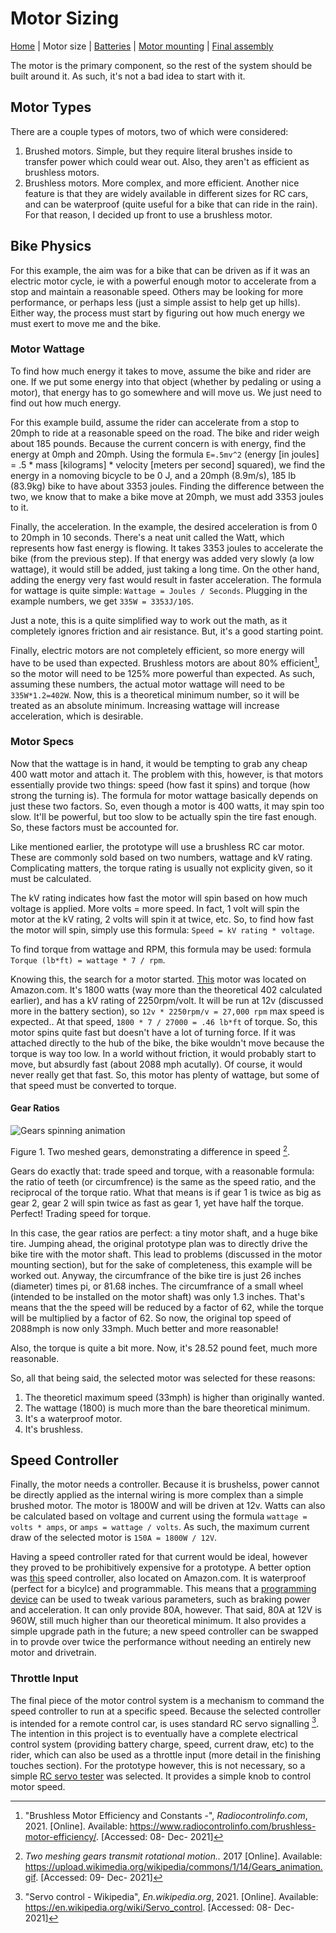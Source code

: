 # Motor Sizing

[Home](index) | Motor size | [Batteries](batteries) | [Motor mounting](motor-mount) | [Final assembly](final-assembly)

The motor is the primary component, so the rest of the system should be built around it. As such, it's not a bad idea to start with it.

## Motor Types

There are a couple types of motors, two of which were considered:
1. Brushed motors. Simple, but they require literal brushes inside to transfer power which could wear out. Also, they aren't as efficient as brushless motors.
2. Brushless motors. More complex, and more efficient. Another nice feature is that they are widely available in different sizes for RC cars, and can be waterproof (quite useful for a bike that can ride in the rain). For that reason, I decided up front to use a brushless motor.

## Bike Physics

For this example, the aim was for a bike that can be driven as if it was an electric motor cycle, ie with a powerful enough motor to accelerate from a stop and maintain a reasonable speed. Others may be looking for more performance, or perhaps less (just a simple assist to help get up hills). Either way, the process must start by figuring out how much energy we must exert to move me and the bike.

### Motor Wattage

To find how much energy it takes to move, assume the bike and rider are one. If we put some energy into that object (whether by pedaling or using a motor), that energy has to go somewhere and will move us. We just need to find out how much energy.

For this example build, assume the rider can accelerate from a stop to 20mph to ride at a reasonable speed on the road. The bike and rider weigh about 185 pounds. Because the current concern is with energy, find the energy at 0mph and 20mph. Using the formula `E=.5mv^2` (energy [in joules] = .5 * mass [kilograms] * velocity [meters per second] squared), we find the energy in a nomoving bicycle to be 0 J, and a 20mph (8.9m/s), 185 lb (83.9kg) bike to have about 3353 joules. Finding the difference between the two, we know that to make a bike move at 20mph, we must add 3353 joules to it.

Finally, the acceleration. In the example, the desired acceleration is from 0 to 20mph in 10 seconds. There's a neat unit called the Watt, which represents how fast energy is flowing. It takes 3353 joules to accelerate the bike (from the previous step). If that energy was added very slowly (a low wattage), it would still be added, just taking a long time. On the other hand, adding the energy very fast would result in faster acceleration. The formula for wattage is quite simple: `Wattage = Joules / Seconds`. Plugging in the example numbers, we get `335W = 3353J/10S`.

Just a note, this is a quite simplified way to work out the math, as it completely ignores friction and air resistance. But, it's a good starting point.

Finally, electric motors are not completely efficient, so more energy will have to be used than expected. Brushless motors are about 80% efficient[^1], so the motor will need to be 125% more powerful than expected. As such, assuming these numbers, the actual motor wattage will need to be `335W*1.2=402W`. Now, this is a theoretical minimum number, so it will be treated as an absolute minimum. Increasing wattage will increase acceleration, which is desirable.

### Motor Specs

Now that the wattage is in hand, it would be tempting to grab any cheap 400 watt motor and attach it. The problem with this, however, is that motors essentially provide two things: speed (how fast it spins) and torque (how strong the turning is). The formula for motor wattage basically depends on just these two factors. So, even though a motor is 400 watts, it may spin too slow. It'll be powerful, but too slow to be actually spin the tire fast enough. So, these factors must be accounted for.

Like mentioned earlier, the prototype will use a brushless RC car motor. These are commonly sold based on two numbers, wattage and kV rating. Complicating matters, the torque rating is usually not explicity given, so it must be calculated.

The kV rating indicates how fast the motor will spin based on how much voltage is applied. More volts = more speed. In fact, 1 volt will spin the motor at the kV rating, 2 volts will spin it at twice, etc. So, to find how fast the motor will spin, simply use this formula: `Speed = kV rating * voltage`.

To find torque from wattage and RPM, this formula may be used: formula `Torque (lb*ft) = wattage * 7 / rpm`.

Knowing this, the search for a motor started. [This](https://www.amazon.com/gp/product/B07BGZWFMP/ref=ppx_yo_dt_b_asin_title_o06_s00?ie=UTF8&psc=1) motor was located on Amazon.com. It's 1800 watts (way more than the theoretical 402 calculated earlier), and has a kV rating of 2250rpm/volt.  It will be run at 12v (discussed more in the battery section), so `12v * 2250rpm/v = 27,000 rpm` max speed is expected.. At that speed, `1800 * 7 / 27000 = .46 lb*ft` of torque. So, this motor spins quite fast but doesn't have a lot of turning force. If it was attached directly to the hub of the bike, the bike wouldn't move because the torque is way too low. In a world without friction, it would probably start to move, but absurdly fast (about 2088 mph acutally). Of course, it would never really get that fast. So, this motor has plenty of wattage, but some of that speed must be converted to torque.

#### Gear Ratios

![Gears spinning animation](https://upload.wikimedia.org/wikipedia/commons/1/14/Gears_animation.gif)

Figure 1. Two meshed gears, demonstrating a difference in speed [^2].

Gears do exactly that: trade speed and torque, with a reasonable formula: the ratio of teeth (or circumfrence) is the same as the speed ratio, and the reciprocal of the torque ratio. What that means is if gear 1 is twice as big as gear 2, gear 2 will spin twice as fast as gear 1, yet have half the torque. Perfect! Trading speed for torque.

In this case, the gear ratios are perfect: a tiny motor shaft, and a huge bike tire. Jumping ahead, the original prototype plan was to directly drive the bike tire with the motor shaft. This lead to problems (discussed in the motor mounting section), but for the sake of completeness, this example will be worked out. Anyway, the circumfrance of the bike tire is just 26 inches (diameter) times pi, or 81.68 inches. The circumfrance of a small wheel (intended to be installed on the motor shaft) was only 1.3 inches. That's means that the the speed will be reduced by a factor of 62, while the torque will be multiplied by a factor of 62. So now, the original top speed of 2088mph is now only 33mph. Much better and more reasonable!

Also, the torque is quite a bit more. Now, it's 28.52 pound feet, much more reasonable.

So, all that being said, the selected motor was selected for these reasons:
1. The theoreticl maximum speed (33mph) is higher than originally wanted.
2. The wattage (1800) is much more than the bare theoretical minimum.
3. It's a waterproof motor.
4. It's brushless.

## Speed Controller

Finally, the motor needs a controller. Because it is brushelss, power cannot be directly applied as the internal wiring is more complex than a simple brushed motor. The motor is 1800W and will be driven at 12v. Watts can also be calculated based on voltage and current using the formula `wattage = volts * amps`, or `amps = wattage / volts`. As such, the maximum current draw of the selected motor is `150A = 1800W / 12V`.

Having a speed controller rated for that current would be ideal, however they proved to be prohibitively expensive for a prototype. A better option was [this](https://www.amazon.com/gp/product/B07JZVZJKS/ref=ppx_yo_dt_b_asin_title_o06_s02?ie=UTF8&psc=1) speed controller, also located on Amazon.com. It is waterproof (perfect for a bicylce) and programmable. This means that a [programming device](https://www.amazon.com/gp/product/B08FCF8JHV/ref=ppx_yo_dt_b_asin_title_o05_s00?ie=UTF8&psc=1) can be used to tweak various parameters, such as braking power and acceleration. It can only provide 80A, however. That said, 80A at 12V is 960W, still much higher than our theoretical minimum. It also provides a simple upgrade path in the future; a new speed controller can be swapped in to provde over twice the performance without needing an entirely new motor and drivetrain.

### Throttle Input

The final piece of the motor control system is a mechanism to command the speed controller to run at a specific speed. Because the selected controller is intended for a remote control car, is uses standard RC servo signalling [^3]. The intention in this project is to eventually have a complete electrical control system (providing battery charge, speed, current draw, etc) to the rider, which can also be used as a throttle input (more detail in the finishing touches section). For the prototype however, this is not necessary, so a simple [RC servo tester](https://www.amazon.com/gp/product/B07TQSKLBK/ref=ppx_yo_dt_b_asin_title_o05_s00?ie=UTF8&psc=1) was selected. It provides a simple knob to control motor speed.

[^1]: "Brushless Motor Efficiency and Constants -", _Radiocontrolinfo.com_, 2021. [Online]. Available: https://www.radiocontrolinfo.com/brushless-motor-efficiency/. [Accessed: 08- Dec- 2021]
[^2]: _Two meshing gears transmit rotational motion.._ 2017 [Online]. Available: https://upload.wikimedia.org/wikipedia/commons/1/14/Gears_animation.gif. [Accessed: 09- Dec- 2021]
[^3]: "Servo control - Wikipedia", _En.wikipedia.org_, 2021. [Online]. Available: https://en.wikipedia.org/wiki/Servo_control. [Accessed: 08- Dec- 2021]
